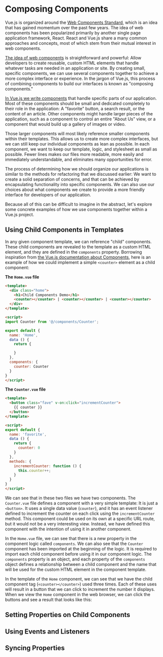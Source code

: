 # Composing Components
Vue.js is organized around the [Web Components Standard](https://www.w3.org/standards/techs/components#w3c_all), which is an idea that has gained momentum over the past few years. The idea of web components has been popularized primarily by another single page application framework, React. React and Vue.js share a many common approaches and concepts, most of which stem from their mutual interest in web components.

[The idea of web components](https://developer.mozilla.org/en-US/docs/Web/Web_Components) is straightforward and powerful: Allow developers to create reusable, custom HTML elements that handle whatever tasks are needed in an application or site. By creating small, specific components, we can use several components together to achieve a more complex interface or experience. In the jargon of Vue.js, this process of combining components to build our interfaces is known as "composing components." 

[In Vue.js we write components](https://vuejs.org/v2/guide/components.html) that handle specific parts of our application. Most of these components should be small and dedicated completely to their role in the application: A "favorite" button, a search result, or the content of an article. Other components might handle larger pieces of the application, such as a component to control an entire "About Us" view, or a component that would build up a gallery of images or video.

Those larger components will most likely reference smaller components within their templates. This allows us to create more complex interfaces, but we can still keep our individual components as lean as possible. In each component, we want to keep our template, logic, and stylesheet as small as possible. Fewer lines makes our files more readable, more easily and immediately understandable, and eliminates many opportunities for error.

The process of determining how we should organize our applications is similar to the methods for refactoring that we discussed earlier: We want to create a solid separation of concerns, and that can be achieved by encapsulating functionality into specific components. We can also use our choices about what components we create to provide a more friendly interface for developers of our application. 

Because all of this can be difficult to imagine in the abstract, let's explore some concrete examples of how we use components together within a Vue.js project.

## Using Child Components in Templates
In any given component template, we can reference "child" components. These child components are revealed to the template as a custom HTML element, and they are defined in the `components` property. Borrowing inspiration from [the Vue.js documentation about Components](https://vuejs.org/v2/guide/components.html#Local-Registration), here is an example of how we could implement a simple `<counter>` element as a child component:

**The `Home.vue` file**
```html
<template>
  <div class="home">
    <h1>Child Components Demo</h1>
    <counter></counter> | <counter></counter> | <counter></counter>
  </div>
</template>

<script>
import Counter from '@/components/Counter';

export default {
  name: 'Home',
  data () {
    return {

    }
  },
  components: {
    counter: Counter
  }
}
</script>
```

**The `Counter.vue` file**
```html
<template>
  <button class="fave" v-on:click="incrementCounter">
    {{ counter }}
  </button>
</template>

<script>
export default {
  name: 'favorite',
  data () {
    return {
      counter: 0
    }
  },
  methods: {
    incrementCounter: function () {
      this.counter++;
    }
  }
}
</script>
```

We can see that in these two files we have two components. The `Counter.vue` file defines a component with a very simple template: It is just a `<button>`. It uses a single data value (`counter`), and it has an event listener defined to increment the counter on each click using the `incrementCounter` method. This component could be used on its own at a specific URL route, but it would not be a very interesting view. Instead, we have defined this component with the intention of using it in another component.

In the `Home.vue` file, we can see that there is a new property in the component logic called `components`. We can also see that the `Counter` component has been imported at the beginning of the logic. It is required to import each child component before using it in our component logic. The `components` property is an object, and each property of the `components` object defines a relationship between a child component and the name that will be used for the custom HTML element in the component template.

In the template of the `Home` component, we can see that we have the child component tag (`<counter></counter>`) used three times. Each of these uses will result in a button that we can click to increment the number it displays. When we view the `Home` component in the web browser, we can click the buttons and see a result that looks like this:

## Setting Properties on Child Components

## Using Events and Listeners

## Syncing Properties








